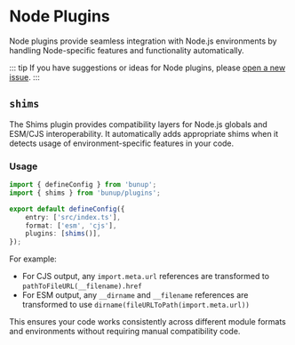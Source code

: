 # Node Plugins

Node plugins provide seamless integration with Node.js environments by handling Node-specific features and functionality automatically.

::: tip
If you have suggestions or ideas for Node plugins, please [open a new issue](https://github.com/arshad-yaseen/bunup/issues/new).
:::

## `shims`

The Shims plugin provides compatibility layers for Node.js globals and ESM/CJS interoperability. It automatically adds appropriate shims when it detects usage of environment-specific features in your code.

### Usage

```ts
import { defineConfig } from 'bunup';
import { shims } from 'bunup/plugins';

export default defineConfig({
	entry: ['src/index.ts'],
	format: ['esm', 'cjs'],
	plugins: [shims()],
});
```

For example:

- For CJS output, any `import.meta.url` references are transformed to `pathToFileURL(__filename).href`
- For ESM output, any `__dirname` and `__filename` references are transformed to use `dirname(fileURLToPath(import.meta.url))`

This ensures your code works consistently across different module formats and environments without requiring manual compatibility code.

